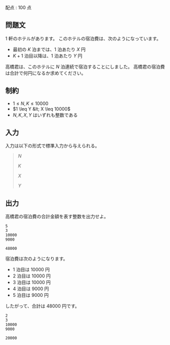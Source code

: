 配点 : $100$ 点

## 問題文

$1$ 軒のホテルがあります。
このホテルの宿泊費は、次のようになっています。

- 最初の $K$ 泊までは、$1$ 泊あたり $X$ 円
- $K+1$ 泊目以降は、$1$ 泊あたり $Y$ 円

高橋君は、このホテルに $N$ 泊連続で宿泊することにしました。
高橋君の宿泊費は合計で何円になるか求めてください。

## 制約

- $1 \leq N, K \leq 10000$
- $1 \leq Y &lt; X \leq 10000$
- $N,\,K,\,X,\,Y$ はいずれも整数である

## 入力

入力は以下の形式で標準入力から与えられる。

> $N$
> 
> $K$
> 
> $X$
> 
> $Y$

## 出力

高橋君の宿泊費の合計金額を表す整数を出力せよ。

```input1
5
3
10000
9000
```

```output1
48000
```

宿泊費は次のようになります。

- $1$ 泊目は $10000$ 円
- $2$ 泊目は $10000$ 円
- $3$ 泊目は $10000$ 円
- $4$ 泊目は $9000$ 円
- $5$ 泊目は $9000$ 円

したがって、合計は $48000$ 円です。

```input2
2
3
10000
9000
```

```output2
20000
```